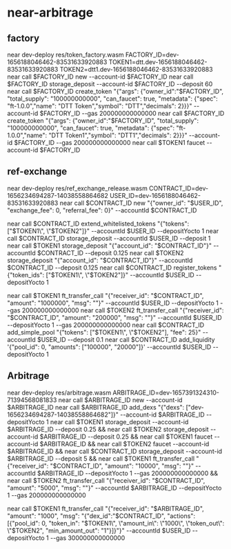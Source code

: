 # near-arbitrage

## factory
near dev-deploy res/token_factory.wasm
FACTORY_ID=dev-1656188046462-83531633920883
TOKEN1=dtt.dev-1656188046462-83531633920883
TOKEN2=dtt1.dev-1656188046462-83531633920883
near call $FACTORY_ID new --account-id $FACTORY_ID
near call $FACTORY_ID storage_deposit --account-id $FACTORY_ID --deposit 60
near call $FACTORY_ID create_token "{"args": {"owner_id":\"$FACTORY_ID\", "total_supply": "100000000000", "can_faucet": true, "metadata": {"spec": "ft-1.0.0","name": "DTT Token","symbol": "DTT","decimals": 2}}}" --account-id $FACTORY_ID --gas 200000000000000
near call $FACTORY_ID create_token "{\"args\": {\"owner_id\":\"$FACTORY_ID\", \"total_supply\": \"100000000000\", \"can_faucet\": true, \"metadata\": {\"spec\": \"ft-1.0.0\",\"name\": \"DTT Token1\",\"symbol\": \"DTT1\",\"decimals\": 2}}}" --account-id $FACTORY_ID --gas 200000000000000
near call $TOKEN1 faucet --account-id $FACTORY_ID

## ref-exchange
near dev-deploy res/ref_exchange_release.wasm
CONTRACT_ID=dev-1656234694287-14038558864682
USER_ID=dev-1656188046462-83531633920883
near call $CONTRACT_ID new "{\"owner_id\": \"$USER_ID\", \"exchange_fee\": 0, \"referral_fee\": 0}" --accountId $CONTRACT_ID

near call $CONTRACT_ID extend_whitelisted_tokens "{\"tokens\": [\"$TOKEN1\", \"$TOKEN2\"]}" --accountId $USER_ID --depositYocto 1
near call $CONTRACT_ID storage_deposit --accountId $USER_ID --deposit 1
near call $TOKEN1 storage_deposit "{\"account_id\": \"$CONTRACT_ID\"}" --accountId $CONTRACT_ID --deposit 0.125
near call $TOKEN2 storage_deposit "{\"account_id\": \"$CONTRACT_ID\"}" --accountId $CONTRACT_ID --deposit 0.125
near call $CONTRACT_ID register_tokens "{\"token_ids\": [\"$TOKEN1\", \"$TOKEN2\"]}" --accountId $USER_ID --depositYocto 1

near call $TOKEN1 ft_transfer_call "{\"receiver_id\": \"$CONTRACT_ID\", \"amount\": \"1000000\", \"msg\": \"\"}" --accountId $USER_ID --depositYocto 1 --gas 200000000000000
near call $TOKEN2 ft_transfer_call "{\"receiver_id\": \"$CONTRACT_ID\", \"amount\": \"200000\", \"msg\": \"\"}" --accountId $USER_ID --depositYocto 1 --gas 200000000000000
near call $CONTRACT_ID add_simple_pool "{\"tokens\": [\"$TOKEN1\", \"$TOKEN2\"], \"fee\": 25}" --accountId $USER_ID --deposit 0.1
near call $CONTRACT_ID add_liquidity '{"pool_id": 0, "amounts": ["100000", "20000"]}' --accountId $USER_ID --depositYocto 1

## Arbitrage
near dev-deploy res/arbitrage.wasm
ARBITRAGE_ID=dev-1657391324310-71394568081833
near call $ARBITRAGE_ID new --account-id $ARBITRAGE_ID
near call $ARBITRAGE_ID add_dexs "{\"dexs\": [\"dev-1656234694287-14038558864682\"]}" --account-id $ARBITRAGE_ID --depositYocto 1
near call $TOKEN1 storage_deposit --account-id $ARBITRAGE_ID --deposit 0.25 && near call $TOKEN2 storage_deposit --account-id $ARBITRAGE_ID --deposit 0.25 && near call $TOKEN1 faucet --account-id $ARBITRAGE_ID && near call $TOKEN2 faucet --account-id $ARBITRAGE_ID && near call $CONTRACT_ID storage_deposit --account-id $ARBITRAGE_ID --deposit 5 && near call $TOKEN1 ft_transfer_call "{\"receiver_id\": \"$CONTRACT_ID\", \"amount\": \"10000\", \"msg\": \"\"}" --accountId $ARBITRAGE_ID --depositYocto 1 --gas 200000000000000 && near call $TOKEN2 ft_transfer_call "{\"receiver_id\": \"$CONTRACT_ID\", \"amount\": \"5000\", \"msg\": \"\"}" --accountId $ARBITRAGE_ID --depositYocto 1 --gas 200000000000000

near call $TOKEN1 ft_transfer_call "{\"receiver_id\": \"$ARBITRAGE_ID\", \"amount\": \"1000\", \"msg\": \"{\"dex_id\":\"$CONTRACT_ID\", \"actions\": [{\"pool_id\": 0, \"token_in\": \"$TOKEN1\", \"amount_in\": \"1000\", \"token_out\": \"$TOKEN2\", \"min_amount_out\": \"1\"}]}\"}" --accountId $USER_ID --depositYocto 1 --gas 300000000000000
